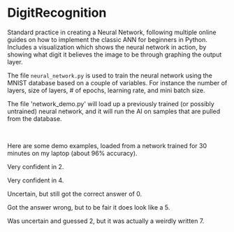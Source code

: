 # DigitRecognition

Standard practice in creating a Neural Network, following multiple online guides on how to implement the classic ANN for beginners in Python.
Includes a visualization which shows the neural network in action, by showing what digit it believes the image to be through graphing the output layer.

The file `neural_network.py` is used to train the neural network using the MNIST database based on a couple of variables.
For instance the number of layers, size of layers, # of epochs, learning rate, and mini batch size.

The file 'network_demo.py' will load up a previously trained (or possibly untrained) neural network, and it will run the AI on samples that are pulled from the database.

</br>

Here are some demo examples, loaded from a network trained for 30 minutes on my laptop (about 96% accuracy).

Very confident in 2.
<img src="https://media.discordapp.net/attachments/795803904075366400/797638112418201680/unknown.png?width=1239&height=677"
     alt=""
     style="float: left; margin-right: 10px;" />

Very confident in 4.
<img src="https://media.discordapp.net/attachments/795803904075366400/797626663180566618/unknown.png?width=1239&height=677"
     alt=""
     style="float: left; margin-right: 10px;" />
     
Uncertain, but still got the correct answer of 0.
<img src="https://media.discordapp.net/attachments/795803904075366400/797637160965505034/unknown.png?width=1239&height=677"
     alt=""
     style="float: left; margin-right: 10px;" />

Got the answer wrong, but to be fair it does look like a 5.
<img src="https://media.discordapp.net/attachments/795803904075366400/797636534337011762/unknown.png?width=1239&height=677"
     alt=""
     style="float: left; margin-right: 10px;" />

Was uncertain and guessed 2, but it was actually a weirdly written 7.
<img src="https://media.discordapp.net/attachments/795803904075366400/797636380938207282/unknown.png?width=1239&height=677"
     alt=""
     style="float: left; margin-right: 10px;" /> 
